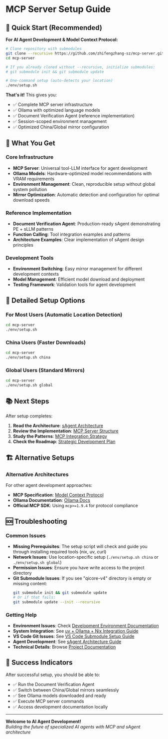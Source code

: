 # MCP Server Setup Guide

## 🎯 Quick Start (Recommended)

**For AI Agent Development & Model Context Protocol:**

```bash
# Clone repository with submodules
git clone --recursive https://github.com/zhifengzhang-sz/mcp-server.git
cd mcp-server

# If you already cloned without --recursive, initialize submodules:
# git submodule init && git submodule update

# One-command setup (auto-detects your location)
./env/setup.sh
```

**That's it!** This gives you:
- ✅ Complete MCP server infrastructure
- ✅ Ollama with optimized language models
- ✅ Document Verification Agent (reference implementation)
- ✅ Session-scoped environment management
- ✅ Optimized China/Global mirror configuration

## 📖 What You Get

### Core Infrastructure
- **MCP Server**: Universal tool-LLM interface for agent development
- **Ollama Models**: Hardware-optimized model recommendations with VRAM requirements
- **Environment Management**: Clean, reproducible setup without global system pollution
- **Mirror Optimization**: Automatic detection and configuration for optimal download speeds

### Reference Implementation
- **Document Verification Agent**: Production-ready sAgent demonstrating PE + sLLM patterns
- **Function Calling**: Tool integration examples and patterns
- **Architecture Examples**: Clear implementation of sAgent design principles

### Development Tools
- **Environment Switching**: Easy mirror management for different development contexts
- **Model Management**: Efficient model download and deployment
- **Testing Framework**: Validation tools for agent development

## 🔧 Detailed Setup Options

### For Most Users (Automatic Location Detection)
```bash
cd mcp-server
./env/setup.sh
```

### China Users (Faster Downloads)
```bash
cd mcp-server
./env/setup.sh china
```

### Global Users (Standard Mirrors)
```bash
cd mcp-server
./env/setup.sh global
```

## 📚 Next Steps

After setup completes:

1. **Read the Architecture**: [sAgent Architecture](../architecture/sagent-architecture.md)
2. **Review the Implementation**: [MCP Server Structure](../../mcp_server/)
3. **Study the Patterns**: [MCP Integration Strategy](../architecture/mcp-integration-strategy.md)
4. **Check the Roadmap**: [Strategic Development Plan](../architecture/strategic-roadmap.md)

## 🏗️ Alternative Setups

### Alternative Architectures
For other agent development approaches:
- **MCP Specification**: [Model Context Protocol](https://spec.modelcontextprotocol.io/)
- **Ollama Documentation**: [Ollama Docs](https://ollama.ai/docs)
- **Official MCP SDK**: Using `mcp>=1.9.4` for protocol compliance

## 🆘 Troubleshooting

### Common Issues
- **Missing Prerequisites**: The setup script will check and guide you through installing required tools (nix, uv, curl)
- **Network Issues**: Use location-specific setup (`./env/setup.sh china` or `./env/setup.sh global`)
- **Permission Issues**: Ensure you have write access to the project directory
- **Git Submodule Issues**: If you see "qicore-v4" directory is empty or missing content:
  ```bash
  git submodule init && git submodule update
  # Or if that fails:
  git submodule update --init --recursive
  ```

### Getting Help
- **Environment Issues**: Check [Development Environment Documentation](../architecture/development-environment.md)
- **System Integration**: See [uv + Ollama + Nix Integration Guide](uv-ollama-nix-integration.md)
- **VS Code Git Issues**: See [VS Code Submodule Setup Guide](vscode-submodule-setup.md)
- **Agent Development**: See [sAgent Architecture Guide](../architecture/sagent-architecture.md)
- **Technical Details**: Browse [Project Documentation](../README.md)

## 🚀 Success Indicators

After successful setup, you should be able to:
- ✅ Run the Document Verification Agent
- ✅ Switch between China/Global mirrors seamlessly
- ✅ See Ollama models downloaded and ready
- ✅ Execute MCP server commands
- ✅ Access development documentation locally

---

**Welcome to AI Agent Development!**  
*Building the future of specialized AI agents with MCP and sAgent architecture*
